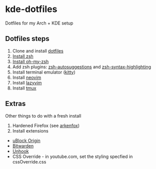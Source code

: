 # kde-dotfiles

Dotfiles for my Arch + KDE setup

## Dotfiles steps
1. Clone and install [dotfiles](https://github.com/pmanal1/kde-dotfiles)
2. [Install zsh](https://github.com/ohmyzsh/ohmyzsh/wiki/Installing-ZSH)
3. [Install oh-my-zsh](https://ohmyz.sh/)
4. Add zsh plugins: [zsh-autosuggestions](https://github.com/zsh-users/zsh-autosuggestions) and [zsh-syntax-highlighting](https://github.com/zsh-users/zsh-syntax-highlighting)
5. Install terminal emulator ([kitty](https://github.com/kovidgoyal/kitty))
6. Install [neovim](https://github.com/neovim/neovim)
7. Install [lazyvim](https://github.com/LazyVim/LazyVim)
8. Install [tmux](https://github.com/tmux/tmux/wiki)

## Extras

Other things to do with a fresh install
1. Hardened Firefox (see [arkenfox](https://github.com/arkenfox/user.js/))
2. Install extensions
- [uBlock Origin](https://github.com/gorhill/uBlock)
- [Bitwarden](https://bitwarden.com/)
- [Unhook](https://unhook.app/)
- CSS Override - in youtube.com, set the styling specfied in cssOverride.css
